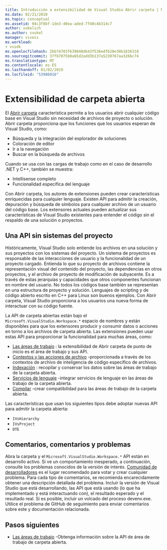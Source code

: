 ```yaml
---
title: Introducción a extensibilidad de Visual Studio Abrir carpeta | Microsoft Docs
ms.date: 02/21/2018
ms.topic: conceptual
ms.assetid: 94c3f8bf-1de3-40ea-aded-7f40c4b314c7
author: vukelich
ms.author: svukel
manager: viveis
ms.workload:
- vssdk
ms.openlocfilehash: 2bb74703f639848d643f536edf620e30b1836310
ms.sourcegitcommit: 37fb7075b0a65d2add3b137a5230767aa3266c74
ms.translationtype: MT
ms.contentlocale: es-ES
ms.lasthandoff: 01/02/2019
ms.locfileid: "53986016"
---
```

# <a name="open-folder-extensibility"></a>Extensibilidad de carpeta abierta

El [Abrir carpeta](../ide/develop-code-in-visual-studio-without-projects-or-solutions.md) característica permite a los usuarios abrir cualquier código base en Visual Studio sin necesidad de archivos de proyecto o solución. Abrir carpeta proporciona que los funciones que los usuarios esperan de Visual Studio, como:

* Búsqueda y la integración del explorador de soluciones
* Coloración de editor
* Ir a la navegación
* Buscar en la búsqueda de archivos

Cuando se usa con las cargas de trabajo como en el caso de desarrollo .NET y C++, también se muestra:

* Intellisense completo
* Funcionalidad específica del lenguaje

Con Abrir carpeta, los autores de extensiones pueden crear características enriquecidas para cualquier lenguaje. Existen API para admitir la creación, depuración y búsqueda de símbolos para cualquier archivo de un usuario del código base. Los extensores actuales pueden actualizar sus características de Visual Studio existentes para entender el código sin el respaldo de una solución o proyectos.

## <a name="an-api-without-project-systems"></a>Una API sin sistemas del proyecto

Históricamente, Visual Studio solo entiende los archivos en una solución y sus proyectos con los sistemas del proyecto. Un sistema de proyectos es responsable de las interacciones de usuario y la funcionalidad de un proyecto cargado. Entienda lo que su proyecto de archivos contiene la representación visual del contenido del proyecto, las dependencias en otros proyectos, y el archivo de proyecto de modificación de subyacente. Es a través de estas jerarquías y capacidades que otros componentes funcionan en nombre del usuario. No todos los códigos base también se representan en una estructura de proyecto y solución. Lenguajes de scripting y de código abierto escrito en C++ para Linux son buenos ejemplos. Con Abrir carpeta, Visual Studio proporciona a los usuarios una nueva forma de interactuar con su código fuente.

La API de carpeta abiertas están bajo el `Microsoft.VisualStudio.Workspace.*` espacio de nombres y están disponibles para que los extensores producir y consumir datos o acciones en torno a los archivos de carpeta abierta. Las extensiones pueden usar estas API para proporcionar la funcionalidad para muchas áreas, como:

- [Las áreas de trabajo](workspaces.md) : la extensibilidad de Abrir carpeta de punto de inicio es el área de trabajo y sus API.
- [Contextos y las acciones de archivo](workspace-file-contexts.md) -proporcionada a través de los contextos de archivo de inteligencia de código específico de archivos.
- [Indexación](workspace-indexing.md) : recopilar y conservar los datos sobre las áreas de trabajo de la carpeta abierta.
- [Servicios de lenguaje](workspace-language-services.md) -integrar servicios de lenguaje en las áreas de trabajo de la carpeta abierta.
- [Compilar](workspace-build.md) -crear compatibilidad para las áreas de trabajo de la carpeta abierta.

Las características que usan los siguientes tipos debe adoptar nuevas API para admitir la carpeta abierta:

- `IVsHierarchy`
- `IVsProject`
- `DTE`

## <a name="feedback-comments-issues"></a>Comentarios, comentarios y problemas

Abra la carpeta y el `Microsoft.VisualStudio.Workspace.*` API están en desarrollo activo. Si ve un comportamiento inesperado, a continuación, consulte los problemas conocidos de la versión de interés. [Comunidad de desarrolladores](https://developercommunity.visualstudio.com) es el lugar recomendado para votar y crear cualquier problema. Para cada tipo de comentarios, se recomienda encarecidamente obtener una descripción detallada del problema. Incluir la versión de Visual Studio que está desarrollando, las API que está usando (lo que ha implementado y está interactuando con), el resultado esperado y el resultado real. Si es posible, incluir un volcado del proceso devenv.exe. Utilice el problema de GitHub de seguimiento para enviar comentarios sobre este y documentación relacionada.

## <a name="next-steps"></a>Pasos siguientes

* [Las áreas de trabajo](workspaces.md) -Obtenga información sobre la API de área de trabajo de carpeta abierta.
